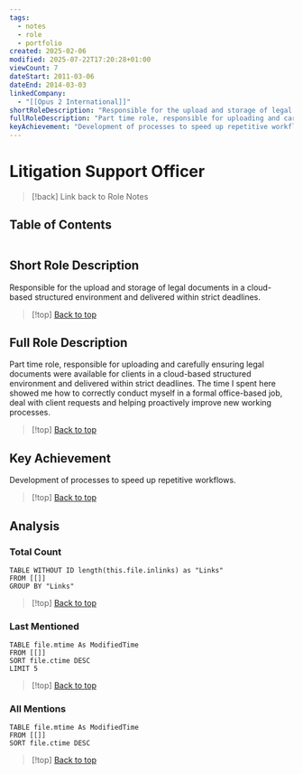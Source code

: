 ```yaml
---
tags:
  - notes
  - role
  - portfolio
created: 2025-02-06
modified: 2025-07-22T17:20:28+01:00
viewCount: 7
dateStart: 2011-03-06
dateEnd: 2014-03-03
linkedCompany:
  - "[[Opus 2 International]]"
shortRoleDescription: "Responsible for the upload and storage of legal documents in a cloud-based structured environment and delivered within strict deadlines."
fullRoleDescription: "Part time role, responsible for uploading and carefully ensuring legal documents were available for clients in a cloud-based structured environment and delivered within strict deadlines. The time I spent here showed me how to correctly conduct myself in a formal office-based job, deal with client requests and helping proactively improve new working processes."
keyAchievement: "Development of processes to speed up repetitive workflows."
---
```


# Litigation Support Officer

> [!back] Link back to <span class="theme-link">Role Notes</span>

## Table of Contents
```table-of-contents
```

## Short Role Description

Responsible for the upload and storage of legal documents in a cloud-based structured environment and delivered within strict deadlines.

>[!top] [Back to top](#Table%20of%20Contents)

## Full Role Description

Part time role, responsible for uploading and carefully ensuring legal documents were available for clients in a cloud-based structured environment and delivered within strict deadlines. The time I spent here showed me how to correctly conduct myself in a formal office-based job, deal with client requests and helping proactively improve new working processes.

>[!top] [Back to top](#Table%20of%20Contents)

## Key Achievement

Development of processes to speed up repetitive workflows.

>[!top] [Back to top](#Table%20of%20Contents)

## Analysis

### Total Count

```dataview
TABLE WITHOUT ID length(this.file.inlinks) as "Links"
FROM [[]]
GROUP BY "Links"
```

>[!top] [Back to top](#Table%20of%20Contents)

### Last Mentioned

```dataview
TABLE file.mtime As ModifiedTime
FROM [[]]
SORT file.ctime DESC
LIMIT 5
```

>[!top] [Back to top](#Table%20of%20Contents)

### All Mentions

```dataview
TABLE file.mtime As ModifiedTime
FROM [[]]
SORT file.ctime DESC
```

>[!top] [Back to top](#Table%20of%20Contents)